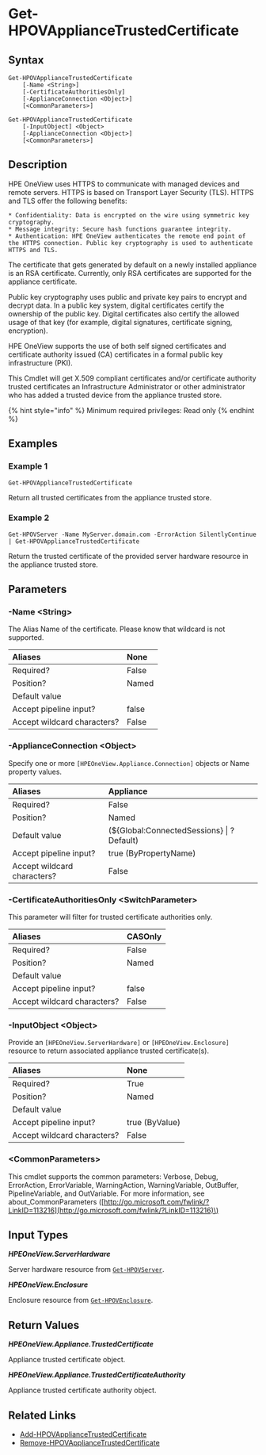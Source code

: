 ﻿---
description: Get X.509 SSL certificates from the appliace trusted store.
---

# Get-HPOVApplianceTrustedCertificate

## Syntax

```text
Get-HPOVApplianceTrustedCertificate
    [-Name <String>]
    [-CertificateAuthoritiesOnly]
    [-ApplianceConnection <Object>]
    [<CommonParameters>]
```

```text
Get-HPOVApplianceTrustedCertificate
    [-InputObject] <Object>
    [-ApplianceConnection <Object>]
    [<CommonParameters>]
```

## Description

HPE OneView uses HTTPS to communicate with managed devices and remote servers. HTTPS is based on Transport Layer Security (TLS). HTTPS and TLS offer the following benefits:

    * Confidentiality: Data is encrypted on the wire using symmetric key cryptography.
    * Message integrity: Secure hash functions guarantee integrity.
    * Authentication: HPE OneView authenticates the remote end point of the HTTPS connection. Public key cryptography is used to authenticate HTTPS and TLS.

The certificate that gets generated by default on a newly installed appliance is an RSA certificate. Currently, only RSA certificates are supported for the appliance certificate.

Public key cryptography uses public and private key pairs to encrypt and decrypt data. In a public key system, digital certificates certify the ownership of the public key. Digital certificates also certify the allowed usage of that key (for example, digital signatures, certificate signing, encryption).

HPE OneView supports the use of both self signed certificates and certificate authority issued (CA) certificates in a formal public key infrastructure (PKI).

This Cmdlet will get X.509 compliant certificates and/or certificate authority trusted certificates an Infrastructure Administrator or other administrator who has added a trusted device from the appliance trusted store.

{% hint style="info" %}
Minimum required privileges: Read only
{% endhint %}

## Examples

###  Example 1 

```text
Get-HPOVApplianceTrustedCertificate
```

Return all trusted certificates from the appliance trusted store.

###  Example 2 

```text
Get-HPOVServer -Name MyServer.domain.com -ErrorAction SilentlyContinue | Get-HPOVApplianceTrustedCertificate
```

Return the trusted certificate of the provided server hardware resource in the appliance trusted store.

## Parameters

### -Name &lt;String&gt;

The Alias Name of the certificate.  Please know that wildcard is not supported.

| Aliases | None |
| :--- | :--- |
| Required? | False |
| Position? | Named |
| Default value |  |
| Accept pipeline input? | false |
| Accept wildcard characters? | False |

### -ApplianceConnection &lt;Object&gt;

Specify one or more `[HPEOneView.Appliance.Connection]` objects or Name property values.

| Aliases | Appliance |
| :--- | :--- |
| Required? | False |
| Position? | Named |
| Default value | (${Global:ConnectedSessions} &vert; ? Default) |
| Accept pipeline input? | true (ByPropertyName) |
| Accept wildcard characters? | False |

### -CertificateAuthoritiesOnly &lt;SwitchParameter&gt;

This parameter will filter for trusted certificate authorities only.

| Aliases | CASOnly |
| :--- | :--- |
| Required? | False |
| Position? | Named |
| Default value |  |
| Accept pipeline input? | false |
| Accept wildcard characters? | False |

### -InputObject &lt;Object&gt;

Provide an `[HPEOneView.ServerHardware]` or `[HPEOneView.Enclosure]` resource to return associated appliance trusted certificate(s).

| Aliases | None |
| :--- | :--- |
| Required? | True |
| Position? | Named |
| Default value |  |
| Accept pipeline input? | true (ByValue) |
| Accept wildcard characters? | False |

### &lt;CommonParameters&gt;

This cmdlet supports the common parameters: Verbose, Debug, ErrorAction, ErrorVariable, WarningAction, WarningVariable, OutBuffer, PipelineVariable, and OutVariable. For more information, see about\_CommonParameters \([http://go.microsoft.com/fwlink/?LinkID=113216](http://go.microsoft.com/fwlink/?LinkID=113216)\)

## Input Types

_**HPEOneView.ServerHardware**_

Server hardware resource from [`Get-HPOVServer`](../servers/get-hpovserver.md).

_**HPEOneView.Enclosure**_

Enclosure resource from [`Get-HPOVEnclosure`](../servers/get-hpovenclosure.md).

## Return Values

_**HPEOneView.Appliance.TrustedCertificate**_

Appliance trusted certificate object.

_**HPEOneView.Appliance.TrustedCertificateAuthority**_

Appliance trusted certificate authority object.

## Related Links

* [Add-HPOVApplianceTrustedCertificate](add-hpovappliancetrustedcertificate.md)
* [Remove-HPOVApplianceTrustedCertificate](remove-hpovappliancetrustedcertificate.md)
